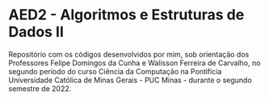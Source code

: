 # AED2 - Algoritmos e Estruturas de Dados II

Repositório com os códigos desenvolvidos por mim, sob orientação dos Professores Felipe Domingos da Cunha e Walisson Ferreira de Carvalho, no segundo período do curso Ciência da Computação na Pontifícia Universidade Católica de Minas Gerais - PUC Minas - durante o segundo semestre de 2022.
